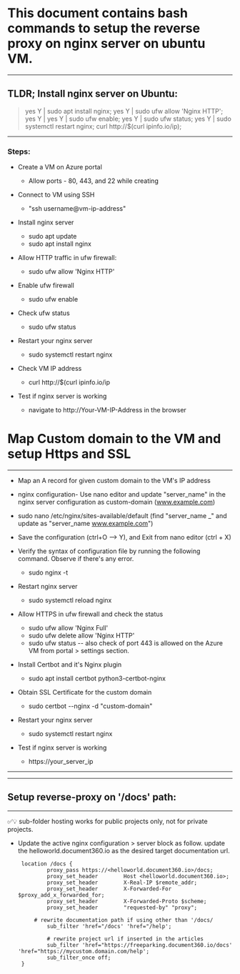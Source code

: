 # This document contains bash commands to setup the reverse proxy on nginx server on ubuntu VM.
---
## TLDR; Install nginx server on Ubuntu:
> 
> yes Y | sudo apt install nginx; yes Y | sudo ufw allow 'Nginx HTTP'; yes Y | yes Y | sudo ufw enable; yes Y | sudo ufw status; yes Y | sudo systemctl restart nginx; curl http://$(curl ipinfo.io/ip);
---

### Steps:
- Create a VM on Azure portal
 	- Allow ports -  80, 443, and 22 while creating
 
 - Connect to VM using SSH
 	- "ssh username@vm-ip-address"
 
 - Install nginx server
	- sudo apt update
	- sudo apt install nginx

 - Allow HTTP traffic in ufw firewall:
 	- sudo ufw allow 'Nginx HTTP'

 - Enable ufw firewall
 	- sudo ufw enable	

 - Check ufw status	
 	- sudo ufw status

 - Restart your nginx server
 	- sudo systemctl restart nginx

 - Check VM IP address
 	- curl http://$(curl ipinfo.io/ip 

 - Test if nginx server is working
 	- navigate to http://Your-VM-IP-Address in the browser




# Map Custom domain to the VM and setup Https and SSL
---
 - Map an A record for given custom domain to the VM's IP address

 - nginx configuration- Use nano editor and update "server_name" in the nginx server configuration as custom-domain (www.example.com)
  - sudo nano /etc/nginx/sites-available/default
  	(find "server_name _" and update as "server_name www.example.com")
 
 - Save the configuration (ctrl+O --> Y), and Exit from nano editor (ctrl + X)

 - Verify the syntax of configuration file by running the following command. Observe if there's any error.
 	- sudo nginx -t

 - Restart nginx server
 	- sudo systemctl reload nginx

 - Allow HTTPS in ufw firewall and check the status
 	- sudo ufw allow 'Nginx Full'
	- sudo ufw delete allow 'Nginx HTTP'
	- sudo ufw status
 -- also check of port 443 is allowed on the Azure VM from portal > settings section.

 - Install Certbot and it's Nginx plugin
 	- sudo apt install certbot python3-certbot-nginx

 - Obtain SSL Certificate for the custom domain
 	- sudo certbot --nginx -d "custom-domain"

 - Restart your nginx server
 	- sudo systemctl restart nginx

 - Test if nginx server is working
 	- https://your_server_ip
----------------------------------------------------------------------------------

----------------------------------------------------------------------------------
## Setup reverse-proxy on '/docs' path:
----------------------------------------------------------------------------------
✅💡 sub-folder hosting works for public projects only, not for private projects.
 - Update the active nginx configuration > server block  as follow. update the helloworld.document360.io as the desired target documentation url.

 		location /docs {
                proxy_pass https://<helloworld.document360.io>/docs; 
                proxy_set_header        Host <helloworld.document360.io>;
                proxy_set_header        X-Real-IP $remote_addr;
                proxy_set_header        X-Forwarded-For $proxy_add_x_forwarded_for;
                proxy_set_header        X-Forwarded-Proto $scheme;
                proxy_set_header        "requested-by" "proxy";
		
	    	# rewrite documentation path if using other than '/docs/
                sub_filter 'href="/docs' 'href="/help';

                # rewrite project url if inserted in the articles
                sub_filter 'href="https://freeparking.document360.io/docs' 'href="https://mycustom.domain.com/help';
                sub_filter_once off;
        }




